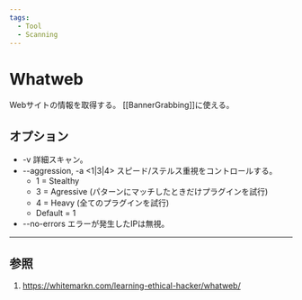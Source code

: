 ```yaml
---
tags:
  - Tool
  - Scanning
---
```


# Whatweb

Webサイトの情報を取得する。
[[BannerGrabbing]]に使える。

## オプション

- -v 
	詳細スキャン。
- --aggression, -a <1|3|4>
	スピード/ステルス重視をコントロールする。
	- 1 = Stealthy
	- 3 = Agressive (パターンにマッチしたときだけプラグインを試行)
	- 4 = Heavy (全てのプラグインを試行)
	- Default = 1
- --no-errors
	エラーが発生したIPは無視。

---

## 参照
1. https://whitemarkn.com/learning-ethical-hacker/whatweb/